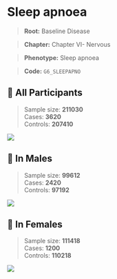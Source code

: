 # Sleep apnoea

> **Root:** Baseline Disease  

> **Chapter:** Chapter VI- Nervous  

> **Phenotype:** Sleep apnoea  

> **Code:** `G6_SLEEPAPNO`

## 🧪 All Participants  
> Sample size: **211030**  
> Cases: **3620**  
> Controls: **207410**
<img src="/Disease/Figures/ALL/Incidence/G6_SLEEPAPNO.png"/>
<CsvTable src="/Disease_Data/ALL/Incidence/COX_G6_SLEEPAPNO.csv" label="🔍 View full results" />

## 👨 In Males  
> Sample size: **99612**  
> Cases: **2420**  
> Controls: **97192**
<img src="/Disease/Figures/Male/Incidence/G6_SLEEPAPNO.png"/>
<CsvTable src="/Disease_Data/Male/Incidence/COX_G6_SLEEPAPNO.csv" label="🔍 View full results" />

## 👩 In Females  
> Sample size: **111418**  
> Cases: **1200**  
> Controls: **110218**
<img src="/Disease/Figures/Female/Incidence/G6_SLEEPAPNO.png"/>
<CsvTable src="/Disease_Data/Female/Incidence/COX_G6_SLEEPAPNO.csv" label="🔍 View full results" />
